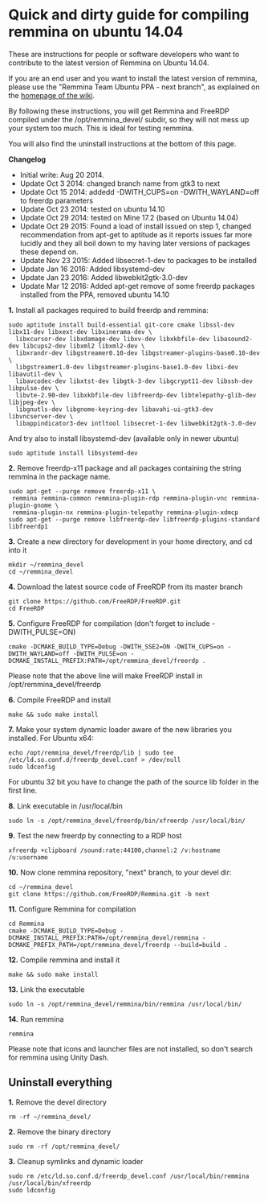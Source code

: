 # Quick and dirty guide for compiling remmina on ubuntu 14.04

These are instructions for people or software developers who want to contribute to the latest version of Remmina on Ubuntu 14.04.

If you are an end user and you want to install the latest version of remmina, please use the "Remmina Team Ubuntu PPA - next branch", as explained on the [homepage of the wiki](Home.md).

By following these instructions, you will get Remmina and FreeRDP compiled under the /opt/remmina_devel/ subdir, so they will not mess up your system too much. This is ideal for testing remmina.

You will also find the uninstall instructions at the bottom of this page.

**Changelog**
* Initial write: Aug 20 2014.
* Update Oct 3 2014: changed branch name from gtk3 to next
* Update Oct 15 2014: addedd -DWITH_CUPS=on -DWITH_WAYLAND=off to freerdp parameters
* Update Oct 23 2014: tested on ubuntu 14.10
* Update Oct 29 2014: tested on Mine 17.2 (based on Ubuntu 14.04)
* Update Oct 29 2015: Found a load of install issued on step 1, changed recommendation from apt-get to aptitude as it reports issues far more lucidly and they all boil down to my having later versions of packages these depend on.
* Update Nov 23 2015: Added libsecret-1-dev to packages to be installed
* Update Jan 16 2016: Added libsystemd-dev
* Update Jan 23 2016: Added libwebkit2gtk-3.0-dev
* Update Mar 12 2016: Added apt-get remove of some freerdp packages installed from the PPA, removed ubuntu 14.10

**1.** Install all packages required to build freerdp and remmina:
```
sudo aptitude install build-essential git-core cmake libssl-dev libx11-dev libxext-dev libxinerama-dev \
  libxcursor-dev libxdamage-dev libxv-dev libxkbfile-dev libasound2-dev libcups2-dev libxml2 libxml2-dev \
  libxrandr-dev libgstreamer0.10-dev libgstreamer-plugins-base0.10-dev \
  libgstreamer1.0-dev libgstreamer-plugins-base1.0-dev libxi-dev libavutil-dev \
  libavcodec-dev libxtst-dev libgtk-3-dev libgcrypt11-dev libssh-dev libpulse-dev \
  libvte-2.90-dev libxkbfile-dev libfreerdp-dev libtelepathy-glib-dev libjpeg-dev \
  libgnutls-dev libgnome-keyring-dev libavahi-ui-gtk3-dev libvncserver-dev \
  libappindicator3-dev intltool libsecret-1-dev libwebkit2gtk-3.0-dev
```
And try also to install libsystemd-dev (available only in newer ubuntu)
```
sudo aptitude install libsystemd-dev
```
**2.** Remove freerdp-x11 package and all packages containing the string remmina in the package name.
```
sudo apt-get --purge remove freerdp-x11 \
 remmina remmina-common remmina-plugin-rdp remmina-plugin-vnc remmina-plugin-gnome \
 remmina-plugin-nx remmina-plugin-telepathy remmina-plugin-xdmcp
sudo apt-get --purge remove libfreerdp-dev libfreerdp-plugins-standard libfreerdp1
```

**3.** Create a new directory for development in your home directory, and cd into it
```
mkdir ~/remmina_devel
cd ~/remmina_devel
```
**4.** Download the latest source code of FreeRDP from its master branch
```
git clone https://github.com/FreeRDP/FreeRDP.git
cd FreeRDP
```
**5.** Configure FreeRDP for compilation (don't forget to include -DWITH_PULSE=ON)
```
cmake -DCMAKE_BUILD_TYPE=Debug -DWITH_SSE2=ON -DWITH_CUPS=on -DWITH_WAYLAND=off -DWITH_PULSE=on -DCMAKE_INSTALL_PREFIX:PATH=/opt/remmina_devel/freerdp .
```
Please note that the above line will make FreeRDP install in /opt/remmina_devel/freerdp

**6.** Compile FreeRDP and install
```
make && sudo make install
```
**7.** Make your system dynamic loader aware of the new libraries you installed. For Ubuntu x64:
```
echo /opt/remmina_devel/freerdp/lib | sudo tee /etc/ld.so.conf.d/freerdp_devel.conf > /dev/null
sudo ldconfig
```
For ubuntu 32 bit you have to change the path of the source lib folder in the first line.

**8.** Link executable in /usr/local/bin
```
sudo ln -s /opt/remmina_devel/freerdp/bin/xfreerdp /usr/local/bin/
```
**9.** Test the new freerdp by connecting to a RDP host
```
xfreerdp +clipboard /sound:rate:44100,channel:2 /v:hostname /u:username
```

**10.** Now clone remmina repository, "next" branch, to your devel dir:
```
cd ~/remmina_devel
git clone https://github.com/FreeRDP/Remmina.git -b next
```

**11.** Configure Remmina for compilation
```
cd Remmina
cmake -DCMAKE_BUILD_TYPE=Debug -DCMAKE_INSTALL_PREFIX:PATH=/opt/remmina_devel/remmina -DCMAKE_PREFIX_PATH=/opt/remmina_devel/freerdp --build=build .
```
**12.** Compile remmina and install it
```
make && sudo make install
```
**13.** Link the executable
```
sudo ln -s /opt/remmina_devel/remmina/bin/remmina /usr/local/bin/
```
**14.** Run remmina
```
remmina
```
Please note that icons and launcher files are not installed, so don't search for remmina using Unity Dash.

## Uninstall everything
**1.** Remove the devel directory
```
rm -rf ~/remmina_devel/
```
**2.** Remove the binary directory
```
sudo rm -rf /opt/remmina_devel/
```
**3.** Cleanup symlinks and dynamic loader
```
sudo rm /etc/ld.so.conf.d/freerdp_devel.conf /usr/local/bin/remmina /usr/local/bin/xfreerdp
sudo ldconfig
```

